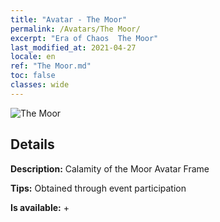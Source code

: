 ```yaml
---
title: "Avatar - The Moor"
permalink: /Avatars/The Moor/
excerpt: "Era of Chaos  The Moor"
last_modified_at: 2021-04-27
locale: en
ref: "The Moor.md"
toc: false
classes: wide
---
```

 ![The Moor](/images/a/avatarFrame_70.png)

## Details

 **Description:** Calamity of the Moor Avatar Frame 

 **Tips:** Obtained through event participation 

 **Is available:**  + 


